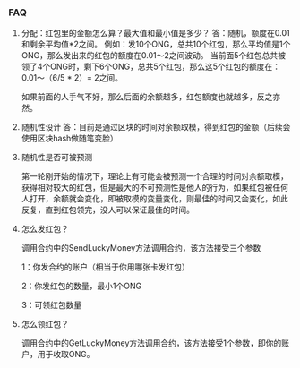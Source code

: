 ### FAQ

1. 分配：红包里的金额怎么算？最大值和最小值是多少？ 
   答：随机，额度在0.01和剩余平均值*2之间。 
   例如：发10个ONG，总共10个红包，那么平均值是1个ONG，那么发出来的红包的额度在0.01～2之间波动。 
   当前面5个红包总共被领了4个ONG时，剩下6个ONG，总共5个红包，那么这5个红包的额度在：0.01～（6/5 * 2）= 2之间。 

   如果前面的人手气不好，那么后面的余额越多，红包额度也就越多，反之亦然。

2. 随机性设计 
   答：目前是通过区块的时间对余额取模，得到红包的金额（后续会使用区块hash做随笔变脸）

3. 随机性是否可被预测

   第一轮刚开始的情况下，理论上有可能会被预测一个合理的时间对余额取模，获得相对较大的红包，但是最大的不可预测性是他人的行为，如果红包被任何人打开，余额就会变化，即被取模的变量变化，则最佳的时间又会变化，如此反复，直到红包领完，没人可以保证最佳的时间。

4. 怎么发红包？

   调用合约中的SendLuckyMoney方法调用合约，该方法接受三个参数

   1：你发合约的账户（相当于你用哪张卡发红包）

   2：你发红包的数量，最小1个ONG

   3：可领红包数量

5. 怎么领红包？

   调用合约中的GetLuckyMoney方法调用合约，该方法接受1个参数，即你的账户，用于收取ONG。
